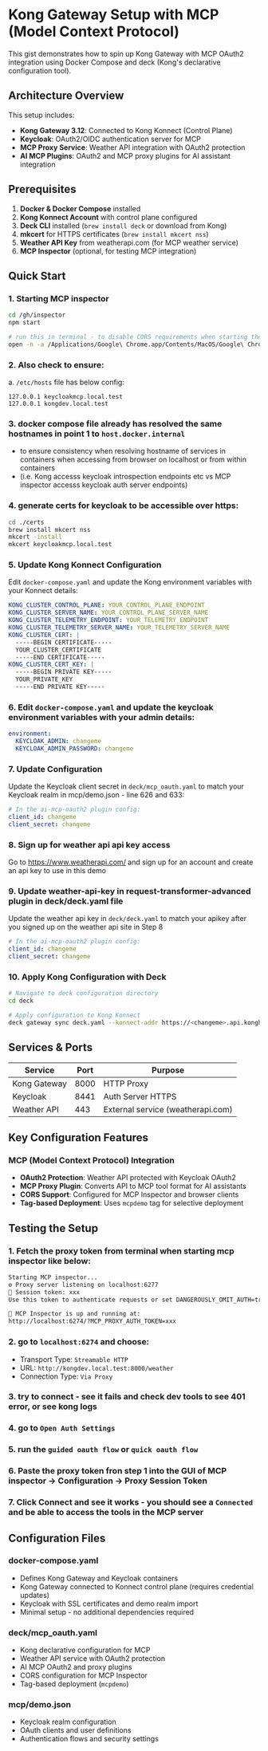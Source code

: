# Kong Gateway Setup with MCP (Model Context Protocol)

This gist demonstrates how to spin up Kong Gateway with MCP OAuth2 integration using Docker Compose and deck (Kong's declarative configuration tool).

## Architecture Overview

This setup includes:

- **Kong Gateway 3.12**: Connected to Kong Konnect (Control Plane)
- **Keycloak**: OAuth2/OIDC authentication server for MCP
- **MCP Proxy Service**: Weather API integration with OAuth2 protection
- **AI MCP Plugins**: OAuth2 and MCP proxy plugins for AI assistant integration

## Prerequisites

1. **Docker & Docker Compose** installed
2. **Kong Konnect Account** with control plane configured
3. **Deck CLI** installed (`brew install deck` or download from Kong)
4. **mkcert** for HTTPS certificates (`brew install mkcert nss`)
5. **Weather API Key** from weatherapi.com (for MCP weather service)
6. **MCP Inspector** (optional, for testing MCP integration)

## Quick Start

### 1. Starting MCP inspector

```sh
cd /gh/inspector
npm start

# run this in terminal - to disable CORS requirements when starting the browser on Chrome:
open -n -a /Applications/Google\ Chrome.app/Contents/MacOS/Google\ Chrome --args --user-data-dir="/tmp/chrome_dev_test" --disable-web-security
```

### 2. Also check to ensure:

a. `/etc/hosts` file has below config:

```
127.0.0.1 keycloakmcp.local.test
127.0.0.1 kongdev.local.test
```

### 3. docker compose file already has resolved the same hostnames in point 1 to `host.docker.internal`

- to ensure consistency when resolving hostname of services in containers when accessing from browser on localhost or from within containers
- (i.e. Kong accesss keycloak introspection endpoints etc vs MCP inspector accesss keycloak auth server endpoints)

### 4. generate certs for keycloak to be accessible over https:

```bash
cd ./certs
brew install mkcert nss
mkcert -install
mkcert keycloakmcp.local.test
```

### 5. Update Kong Konnect Configuration

Edit `docker-compose.yaml` and update the Kong environment variables with your Konnect details:

```yaml
KONG_CLUSTER_CONTROL_PLANE: YOUR_CONTROL_PLANE_ENDPOINT
KONG_CLUSTER_SERVER_NAME: YOUR_CONTROL_PLANE_SERVER_NAME
KONG_CLUSTER_TELEMETRY_ENDPOINT: YOUR_TELEMETRY_ENDPOINT
KONG_CLUSTER_TELEMETRY_SERVER_NAME: YOUR_TELEMETRY_SERVER_NAME
KONG_CLUSTER_CERT: |
  -----BEGIN CERTIFICATE-----
  YOUR_CLUSTER_CERTIFICATE
  -----END CERTIFICATE-----
KONG_CLUSTER_CERT_KEY: |
  -----BEGIN PRIVATE KEY-----
  YOUR_PRIVATE_KEY
  -----END PRIVATE KEY-----
```

### 6. Edit `docker-compose.yaml` and update the keycloak environment variables with your admin details:

```yaml
environment:
  KEYCLOAK_ADMIN: changeme
  KEYCLOAK_ADMIN_PASSWORD: changeme
```

### 7. Update Configuration

Update the Keycloak client secret in `deck/mcp_oauth.yaml` to match your Keycloak realm in mcp/demo.json - line 626 and 633:

```yaml
# In the ai-mcp-oauth2 plugin config:
client_id: changeme
client_secret: changeme
```

### 8. Sign up for weather api api key access

Go to https://www.weatherapi.com/ and sign up for an account and create an api key to use in this demo

### 9. Update weather-api-key in request-transformer-advanced plugin in deck/deck.yaml file

Update the weather api key in `deck/deck.yaml` to match your apikey after you signed up on the weather api site in Step 8

```yaml
# In the ai-mcp-oauth2 plugin config:
client_id: changeme
client_secret: changeme
```

### 10. Apply Kong Configuration with Deck

```bash
# Navigate to deck configuration directory
cd deck

# Apply configuration to Kong Konnect
deck gateway sync deck.yaml --konnect-addr https://<changeme>.api.konghq.com --konnect-token $YOUR_KONNECT_TOKEN --konnect-control-plane-name $CP_NAME

```

## Services & Ports

| Service      | Port | Purpose                           |
| ------------ | ---- | --------------------------------- |
| Kong Gateway | 8000 | HTTP Proxy                        |
| Keycloak     | 8441 | Auth Server HTTPS                 |
| Weather API  | 443  | External service (weatherapi.com) |

## Key Configuration Features

### MCP (Model Context Protocol) Integration

- **OAuth2 Protection**: Weather API protected with Keycloak OAuth2
- **MCP Proxy Plugin**: Converts API to MCP tool format for AI assistants
- **CORS Support**: Configured for MCP Inspector and browser clients
- **Tag-based Deployment**: Uses `mcpdemo` tag for selective deployment

## Testing the Setup

### 1. Fetch the proxy token from terminal when starting mcp inspector like below:

```bash
Starting MCP inspector...
⚙️ Proxy server listening on localhost:6277
🔑 Session token: xxx
Use this token to authenticate requests or set DANGEROUSLY_OMIT_AUTH=true to disable auth

🚀 MCP Inspector is up and running at:
http://localhost:6274/?MCP_PROXY_AUTH_TOKEN=xxx

```

### 2. go to `localhost:6274` and choose:

- Transport Type: `Streamable HTTP`
- URL: `http://kongdev.local.test:8000/weather`
- Connection Type: `Via Proxy`

### 3. try to connect - see it fails and check dev tools to see 401 error, or see kong logs

### 4. go to `Open Auth Settings`

### 5. run the `guided oauth flow` or `quick oauth flow`

### 6. Paste the proxy token fron step 1 into the GUI of MCP inspector -> Configuration -> Proxy Session Token

### 7. Click Connect and see it works - you should see a `Connected` and be able to access the tools in the MCP server

## Configuration Files

### docker-compose.yaml

- Defines Kong Gateway and Keycloak containers
- Kong Gateway connected to Konnect control plane (requires credential updates)
- Keycloak with SSL certificates and demo realm import
- Minimal setup - no additional dependencies required

### deck/mcp_oauth.yaml

- Kong declarative configuration for MCP
- Weather API service with OAuth2 protection
- AI MCP OAuth2 and proxy plugins
- CORS configuration for MCP Inspector
- Tag-based deployment (`mcpdemo`)

### mcp/demo.json

- Keycloak realm configuration
- OAuth clients and user definitions
- Authentication flows and security settings
